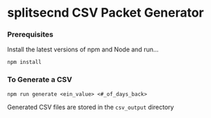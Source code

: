# splitsecnd CSV Packet Generator


### Prerequisites

Install the latest versions of npm and Node and run...
```
npm install
```


### To Generate a CSV

```
npm run generate <ein_value> <#_of_days_back>

```

Generated CSV files are stored in the `csv_output` directory